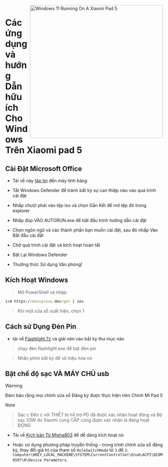 
<img align="right" src="https://raw.githubusercontent.com/erdilS/Port-Windows-11-Xiaomi-Pad-5/main/nabu.png" width="425" alt="Windows 11 Running On A Xiaomi Pad 5">

# Các ứng dụng và hướng Dẫn hữu ích Cho Windows Trên Xiaomi pad 5

## Cài Đặt Microsoft Office

- Tải về này [tập tin](https://mega.nz/file/Q7p1XK6L#J-KPp_-MNJ8iXGqEwwZ3_sfv2tMiq_AJjUiiaX6TBrI) đến máy tính bảng
  
- Tắt Windows Defender để tránh bất kỳ sự can thiệp nào vào quá trình cài đặt
  
- Nhấp chuột phải vào tệp iso và chọn Gắn Kết để mở tệp đó trong explorer

- Nhấp đúp VÀO AUTORUN.exe để bắt đầu trình hướng dẫn cài đặt
  
- Chọn ngôn ngữ và các thành phần bạn muốn cài đặt, sau đó nhấp Vào Bắt đầu cài đặt
  
- Chờ quá trình cài đặt và kích hoạt hoàn tất

- Bật Lại Windows Defender

- Thưởng thức Sử dụng Văn phòng!

 ## Kích Hoạt Windows

> Mở PowerShell và nhập: 

  ```cmd
irm https://massgrave.dev/get | iex 
```
> Khi một cửa sổ xuất hiện, chọn 1

 ## Cách sử Dụng Đèn Pin

 - tải về [Flashlight.7z](https://github.com/erdilS/Port-Windows-11-Xiaomi-Pad-5/releases/download/1.0/flashlight_fix.7z) và giải nén vào bất kỳ thư mục nào

> chạy đèn flashlight.exe để bật đèn pin

> Nhấn phím bất kỳ để vô hiệu hóa nó

## Bật chế độ sạc VÀ MÁY CHỦ usb
> [!WARNING]
>  Đảm bảo rằng mọi chỉnh sửa sổ Đăng ký được thực hiện trên Chính Mi Pad 5

> [!NOTE]

> Sạc c Đến c với THIẾT bị hỗ trợ PD đã được xác nhận hoạt động và Bộ sạc 33W do Xiaomi cung CẤP cũng được xác nhận là đang hoạt ĐỘNG

- Tải về  [Kịch bản Từ Misha803](https://t.me/droidscripts/22) để dễ dàng kích hoạt nó
 
- Hoặc sử dụng phương pháp truyền thống - trong trình chỉnh sửa sổ đăng ký, thay đổi giá trị của tham số ```RoleSwitchMode``` từ  ```3``` để  ```1```: ```Computer\HKEY_LOCAL_MACHINE\SYSTEM\CurrentControlSet\Enum\ACPI\QCOM0597\0\Device Parameters```. 

